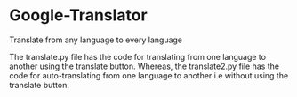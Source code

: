 # Google-Translator
Translate from any language to every language

The translate.py file has the code for translating from one language to another using the translate button.
Whereas, the translate2.py file has the code for auto-translating from one language to another i.e without using the translate button.


